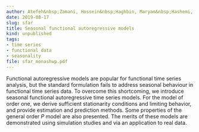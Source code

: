 ```yaml
---
author: Atefeh&nbsp;Zamani, Hossein&nbsp;Haghbin, Maryam&nbsp;Hashemi, Rob&nbsp;J&nbsp;Hyndman
date: 2019-08-17
slug: sfar
title: Seasonal functional autoregressive models
kind: unpublished
tags:
- time series
- functional data
- seasonality
file: sfar_monashwp.pdf
---
```


Functional autoregressive models are popular for functional time series analysis, but the standard formulation fails to address seasonal behaviour in functional time series data. To overcome this shortcoming, we introduce seasonal functional autoregressive time series models. For the model of order one, we derive sufficient stationarity conditions and limiting behavior, and provide estimation and prediction methods. Some properties of the general order $P$ model are also presented. The merits of these models are demonstrated using simulation studies and via an application to real data.
